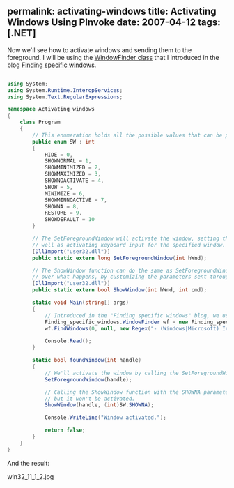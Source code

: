 permalink: activating-windows
title: Activating Windows Using PInvoke
date: 2007-04-12
tags: [.NET]
---
Now we'll see how to activate windows and sending them to the foreground. I will be using the [WindowFinder class](http://www.improve.dk/blog/2007/04/07/finding-specific-windows) that I introduced in the blog [Finding specific windows](http://www.improve.dk/blog/2007/04/07/finding-specific-windows).

<!-- more -->

```csharp

using System;
using System.Runtime.InteropServices;
using System.Text.RegularExpressions;

namespace Activating_windows
{
	class Program
	{
		// This enumeration holds all the possible values that can be passed onto the ShowWindow function.
		public enum SW : int
		{
			HIDE = 0,
			SHOWNORMAL = 1,
			SHOWMINIMIZED = 2,
			SHOWMAXIMIZED = 3,
			SHOWNOACTIVATE = 4,
			SHOW = 5,
			MINIMIZE = 6,
			SHOWMINNOACTIVE = 7,
			SHOWNA = 8,
			RESTORE = 9,
			SHOWDEFAULT = 10
		}

		// The SetForegroundWindow will activate the window, setting the window thread to the foreground thread, as
		// well as activating keyboard input for the specified window.
		[DllImport("user32.dll")]
		public static extern long SetForegroundWindow(int hWnd);

		// The ShowWindow function can do the same as SetForegroundWindow, but it gives much greater control
		// over what happens, by customizing the parameters sent through the cmd parameter.
		[DllImport("user32.dll")]
		public static extern bool ShowWindow(int hWnd, int cmd);

		static void Main(string[] args)
		{
			// Introduced in the "Finding specific windows" blog, we use the WindowFinder class to find all Internet Explorer main window instances.
			Finding_specific_windows.WindowFinder wf = new Finding_specific_windows.WindowFinder();
			wf.FindWindows(0, null, new Regex("- (Windows|Microsoft) Internet Explorer"), new Regex("iexplore"), new Finding_specific_windows.WindowFinder.FoundWindowCallback(foundWindow));

			Console.Read();
		}

		static bool foundWindow(int handle)
		{
			// We'll activate the window by calling the SetForegroundWindow function, passing in the handle to the window.
			SetForegroundWindow(handle);

			// Calling the ShowWindow function with the SHOWNA parameter will put the window in the foreground,
			// but it won't be activated.
			ShowWindow(handle, (int)SW.SHOWNA);

			Console.WriteLine("Window activated.");

			return false;
		}
	}
}

```

And the result:

win32_11_1_2.jpg

